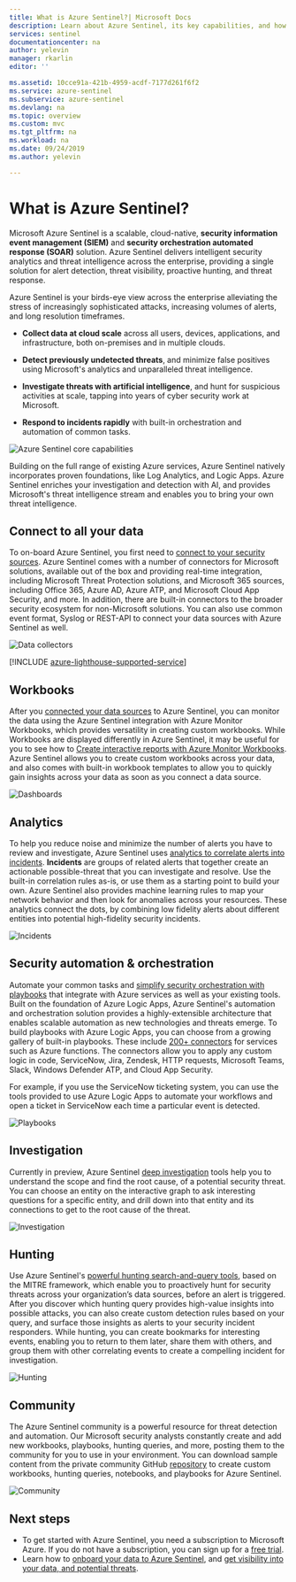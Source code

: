 ```yaml
---
title: What is Azure Sentinel?| Microsoft Docs
description: Learn about Azure Sentinel, its key capabilities, and how it works.
services: sentinel
documentationcenter: na
author: yelevin
manager: rkarlin
editor: ''

ms.assetid: 10cce91a-421b-4959-acdf-7177d261f6f2
ms.service: azure-sentinel
ms.subservice: azure-sentinel
ms.devlang: na
ms.topic: overview
ms.custom: mvc
ms.tgt_pltfrm: na
ms.workload: na
ms.date: 09/24/2019
ms.author: yelevin

---
```

# What is Azure Sentinel?

Microsoft Azure Sentinel is a scalable, cloud-native, **security information event management (SIEM)** and **security orchestration automated response (SOAR)** solution. Azure Sentinel delivers intelligent security analytics and threat intelligence across the enterprise, providing a single solution for alert detection, threat visibility, proactive hunting, and threat response. 

Azure Sentinel is your birds-eye view across the enterprise alleviating the stress of increasingly sophisticated attacks, increasing volumes of alerts, and long resolution timeframes.

- **Collect data at cloud scale** across all users, devices, applications, and infrastructure, both on-premises and in multiple clouds. 

- **Detect previously undetected threats**, and minimize false positives using Microsoft's analytics and unparalleled threat intelligence. 

- **Investigate threats with artificial intelligence**, and hunt for suspicious activities at scale, tapping into years of cyber security work at Microsoft. 

- **Respond to incidents rapidly** with built-in orchestration and automation of common tasks.

![Azure Sentinel core capabilities](./media/overview/core-capabilities.png)

Building on the full range of existing Azure services, Azure Sentinel natively incorporates proven foundations, like Log Analytics, and Logic Apps. Azure Sentinel enriches your investigation and detection with AI, and provides Microsoft's threat intelligence stream and enables you to bring your own threat intelligence. 

## Connect to all your data

To on-board Azure Sentinel, you first need to [connect to your security sources](connect-data-sources.md). Azure Sentinel comes with a number of connectors for Microsoft solutions, available out of the box and providing real-time integration, including Microsoft Threat Protection solutions, and Microsoft 365 sources, including Office 365, Azure AD, Azure ATP, and Microsoft Cloud App Security, and more. In addition, there are built-in connectors to the broader security ecosystem for non-Microsoft solutions. You can also use common event format, Syslog or REST-API to connect your data sources with Azure Sentinel as well.  

![Data collectors](./media/collect-data/collect-data-page.png)

[!INCLUDE [azure-lighthouse-supported-service](../../includes/azure-lighthouse-supported-service.md)]

## Workbooks

After you [connected your data sources](quickstart-onboard.md) to Azure Sentinel, you can monitor the data using the Azure Sentinel integration with Azure Monitor Workbooks, which provides versatility in creating custom workbooks. While Workbooks are displayed differently in Azure Sentinel, it may be useful for you to see how to [Create interactive reports with Azure Monitor Workbooks](../azure-monitor/platform/workbooks-overview.md). Azure Sentinel allows you to create custom workbooks across your data, and also comes with built-in workbook templates to allow you to quickly gain insights across your data as soon as you connect a data source.

![Dashboards](./media/tutorial-monitor-data/access-workbooks.png)

## Analytics

To help you reduce noise and minimize the number of alerts you have to review and investigate, Azure Sentinel uses [analytics to correlate alerts into incidents](tutorial-detect-threats-built-in.md). **Incidents** are groups of related alerts that together create an actionable possible-threat that you can investigate and resolve. Use the built-in correlation rules as-is, or use them as a starting point to build your own. Azure Sentinel also provides machine learning rules to map your network behavior and then look for anomalies across your resources. These analytics connect the dots, by combining low fidelity alerts about different entities into potential high-fidelity security incidents.

![Incidents](./media/tutorial-investigate-cases/incident-severity.png)


## Security automation & orchestration

Automate your common tasks and [simplify security orchestration with playbooks](tutorial-respond-threats-playbook.md) that integrate with Azure services as well as your existing tools. Built on the foundation of Azure Logic Apps, Azure Sentinel's automation and orchestration solution provides a highly-extensible architecture that enables scalable automation as new technologies and threats emerge. To build playbooks with Azure Logic Apps, you can choose from a growing gallery of built-in playbooks. These include [200+ connectors](https://docs.microsoft.com/azure/connectors/apis-list) for services such as Azure functions. The connectors allow you to apply any custom logic in code, ServiceNow, Jira, Zendesk, HTTP requests, Microsoft Teams, Slack, Windows Defender ATP, and Cloud App Security.

For example, if you use the ServiceNow ticketing system, you can use the tools provided to use Azure Logic Apps to automate your workflows and open a ticket in ServiceNow each time a particular event is detected.

![Playbooks](./media/tutorial-respond-threats-playbook/logic-app.png)


## Investigation

Currently in preview, Azure Sentinel [deep investigation](tutorial-investigate-cases.md) tools help you to understand the scope and find the root cause, of a potential security threat. You can choose an entity on the interactive graph to ask interesting questions for a specific entity, and drill down into that entity and its connections to get to the root cause of the threat. 

![Investigation](./media/tutorial-investigate-cases/map-timeline.png)


## Hunting

Use Azure Sentinel's [powerful hunting search-and-query tools](hunting.md), based on the MITRE framework, which enable you to proactively hunt for security threats across your organization’s data sources, before an alert is triggered. After you discover which hunting query provides high-value insights into possible attacks, you can also create custom detection rules based on your query, and surface those insights as alerts to your security incident responders. While hunting, you can create bookmarks for interesting events, enabling you to return to them later, share them with others, and group them with other correlating events to create a compelling incident for investigation.

![Hunting](./media/overview/hunting.png)

## Community

The Azure Sentinel community is a powerful resource for threat detection and automation. Our Microsoft security analysts constantly create and add new workbooks, playbooks, hunting queries, and more, posting them to the community for you to use in your environment. You can download sample content from the private community GitHub [repository](https://aka.ms/asicommunity) to create custom workbooks, hunting queries, notebooks, and playbooks for Azure Sentinel. 

![Community](./media/overview/community.png)

## Next steps

- To get started with Azure Sentinel, you need a subscription to Microsoft Azure. If you do not have a subscription, you can sign up for a [free trial](https://azure.microsoft.com/free/).
- Learn how to [onboard your data to Azure Sentinel](quickstart-onboard.md), and [get visibility into your data, and potential threats](quickstart-get-visibility.md).
